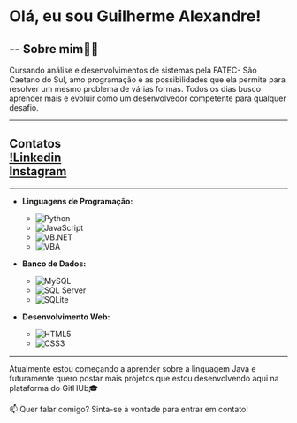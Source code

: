 # Olá, eu sou Guilherme Alexandre! 
--
__Sobre mim👨‍💻__
--
Cursando análise e desenvolvimentos de sistemas pela FATEC- São Caetano do Sul, amo programação e as possibilidades que ela permite para resolver um mesmo problema de várias formas. Todos os dias busco aprender mais e evoluir como um desenvolvedor competente para qualquer desafio. 

---
Contatos\
[!Linkedin](https://www.linkedin.com/in/guilherme-alexandre-da-silva-7105a2243/)\
[Instagram](https://www.instagram.com/gui.st12/)
---
---
- **Linguagens de Programação:**  
  - ![Python](https://img.shields.io/badge/-Python-3776AB?style=flat-square&logo=python&logoColor=white)  
  - ![JavaScript](https://img.shields.io/badge/-JavaScript-F7DF1E?style=flat-square&logo=javascript&logoColor=black)  
  - ![VB.NET](https://img.shields.io/badge/-VB.NET-512BD4?style=flat-square&logo=.net&logoColor=white)  
  - ![VBA](https://img.shields.io/badge/-VBA-217346?style=flat-square&logo=microsoft-excel&logoColor=white)  

- **Banco de Dados:**  
  - ![MySQL](https://img.shields.io/badge/-MySQL-4479A1?style=flat-square&logo=mysql&logoColor=white)  
  - ![SQL Server](https://img.shields.io/badge/-SQL%20Server-CC2927?style=flat-square&logo=microsoft-sql-server&logoColor=white)  
   - ![SQLite](https://img.shields.io/badge/-SQLite-003B57?style=flat-square&logo=sqlite&logoColor=white)  

- **Desenvolvimento Web:**  
  - ![HTML5](https://img.shields.io/badge/-HTML5-E34F26?style=flat-square&logo=html5&logoColor=white)  
  - ![CSS3](https://img.shields.io/badge/-CSS3-1572B6?style=flat-square&logo=css3&logoColor=white)  
  

---
Atualmente estou começando a aprender sobre a linguagem Java e futuramente quero postar mais projetos que estou desenvolvendo aqui na plataforma do GitHUb🎓

📫 Quer falar comigo? Sinta-se à vontade para entrar em contato!  
